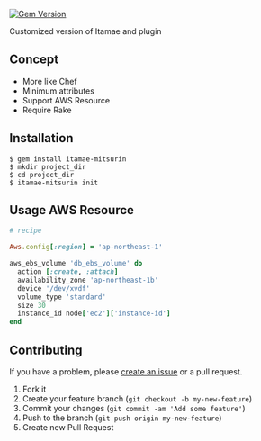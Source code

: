[![Gem Version](https://badge.fury.io/rb/itamae-mitsurin.svg)](http://badge.fury.io/rb/itamae-mitsurin)

Customized version of Itamae and plugin

## Concept

- More like Chef
- Minimum attributes
- Support AWS Resource
- Require Rake

## Installation

```
$ gem install itamae-mitsurin
$ mkdir project_dir
$ cd project_dir
$ itamae-mitsurin init
```

## Usage AWS Resource

```ruby
# recipe

Aws.config[:region] = 'ap-northeast-1'

aws_ebs_volume 'db_ebs_volume' do
  action [:create, :attach]
  availability_zone 'ap-northeast-1b'
  device '/dev/xvdf'
  volume_type 'standard'
  size 30
  instance_id node['ec2']['instance-id']
end
```

## Contributing

If you have a problem, please [create an issue](https://github.com/kammy1231/itamae-mitsurin) or a pull request.

1. Fork it
2. Create your feature branch (`git checkout -b my-new-feature`)
3. Commit your changes (`git commit -am 'Add some feature'`)
4. Push to the branch (`git push origin my-new-feature`)
5. Create new Pull Request
